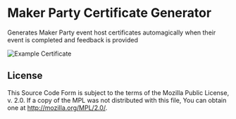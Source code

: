 # Maker Party Certificate Generator

Generates Maker Party event host certificates automagically when their
event is completed and feedback is provided

![Example Certificate](http://cl.ly/image/2z0z350l0s3H/tmp.png)

## License
This Source Code Form is subject to the terms of the Mozilla Public
License, v. 2.0. If a copy of the MPL was not distributed with this
file, You can obtain one at <http://mozilla.org/MPL/2.0/>.

